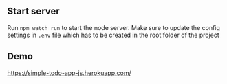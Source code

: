 ## Start server

Run `npm watch run` to start the node server. Make sure to update the config settings in `.env` file which has to be created in the root folder of the project

## Demo

https://simple-todo-app-js.herokuapp.com/
